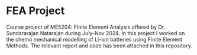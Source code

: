 # FEA Project
Course project of ME5204: Finite Element Analysis offered by Dr. Sundararajan Natarajan during July-Nov 2024. In this project I worked on the
chemo mechanical modelling of Li-ion batteries using Finite Element Methods. The relevant report and code has been attached in this repository. 
